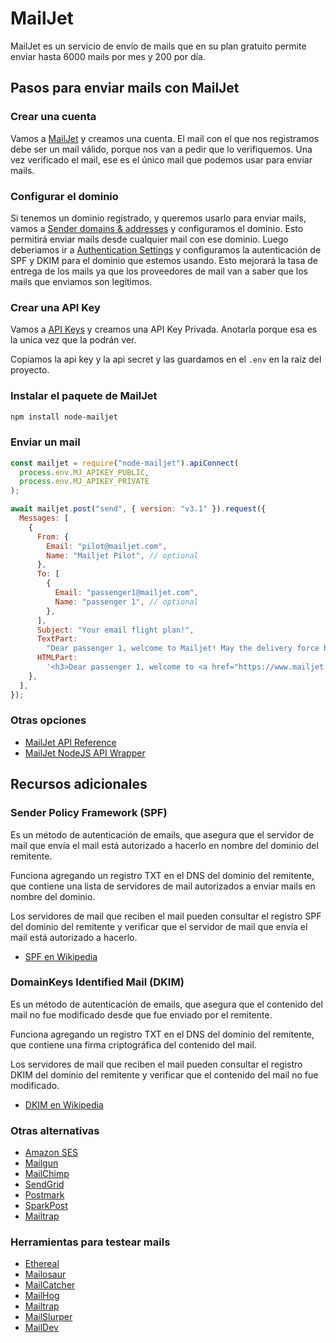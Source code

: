 # MailJet

MailJet es un servicio de envío de mails que en su plan gratuito permite enviar hasta 6000 mails por mes y 200 por día.

## Pasos para enviar mails con MailJet

### Crear una cuenta

Vamos a [MailJet](https://www.mailjet.com/) y creamos una cuenta.
El mail con el que nos registramos debe ser un mail válido, porque nos van a pedir que lo verifiquemos.
Una vez verificado el mail, ese es el único mail que podemos usar para enviar mails.

### Configurar el dominio

Si tenemos un dominio registrado, y queremos usarlo para enviar mails, vamos a [Sender domains & addresses](https://app.mailjet.com/account/sender?type=domain) y configuramos el dominio. Esto permitirá enviar mails desde cualquier mail con ese dominio.
Luego deberiamos ir a [Authentication Settings](https://app.mailjet.com/account/sender?type=auth) y configuramos la autenticación de SPF y DKIM para el dominio que estemos usando.
Esto mejorará la tasa de entrega de los mails ya que los proveedores de mail van a saber que los mails que enviamos son legítimos.

### Crear una API Key

Vamos a [API Keys](https://app.mailjet.com/account/apikeys) y creamos una API Key Privada. Anotarla porque esa es la unica vez que la podrán ver.

Copiamos la api key y la api secret y las guardamos en el `.env` en la raíz del proyecto.

### Instalar el paquete de MailJet

```bash
npm install node-mailjet
```

### Enviar un mail

```javascript
const mailjet = require("node-mailjet").apiConnect(
  process.env.MJ_APIKEY_PUBLIC,
  process.env.MJ_APIKEY_PRIVATE
);

await mailjet.post("send", { version: "v3.1" }).request({
  Messages: [
    {
      From: {
        Email: "pilot@mailjet.com",
        Name: "Mailjet Pilot", // optional
      },
      To: [
        {
          Email: "passenger1@mailjet.com",
          Name: "passenger 1", // optional
        },
      ],
      Subject: "Your email flight plan!",
      TextPart:
        "Dear passenger 1, welcome to Mailjet! May the delivery force be with you!", //Optional
      HTMLPart:
        '<h3>Dear passenger 1, welcome to <a href="https://www.mailjet.com/">Mailjet</a>!</h3><br />May the delivery force be with you!',
    },
  ],
});
```

### Otras opciones

- [MailJet API Reference](https://dev.mailjet.com/email/guides/getting-started/)
- [MailJet NodeJS API Wrapper](https://www.npmjs.com/package/node-mailjet)

## Recursos adicionales

### Sender Policy Framework (SPF)

Es un método de autenticación de emails, que asegura que el servidor de mail que envía el mail está autorizado a hacerlo en nombre del dominio del remitente.

Funciona agregando un registro TXT en el DNS del dominio del remitente, que contiene una lista de servidores de mail autorizados a enviar mails en nombre del dominio.

Los servidores de mail que reciben el mail pueden consultar el registro SPF del dominio del remitente y verificar que el servidor de mail que envía el mail está autorizado a hacerlo.

- [SPF en Wikipedia](https://es.wikipedia.org/wiki/Sender_Policy_Framework)

### DomainKeys Identified Mail (DKIM)

Es un método de autenticación de emails, que asegura que el contenido del mail no fue modificado desde que fue enviado por el remitente.

Funciona agregando un registro TXT en el DNS del dominio del remitente, que contiene una firma criptográfica del contenido del mail.

Los servidores de mail que reciben el mail pueden consultar el registro DKIM del dominio del remitente y verificar que el contenido del mail no fue modificado.

- [DKIM en Wikipedia](https://es.wikipedia.org/wiki/DomainKeys_Identified_Mail)

### Otras alternativas

- [Amazon SES](https://aws.amazon.com/es/ses/)
- [Mailgun](https://www.mailgun.com/)
- [MailChimp](https://mailchimp.com/)
- [SendGrid](https://sendgrid.com/)
- [Postmark](https://postmarkapp.com/)
- [SparkPost](https://www.sparkpost.com/)
- [Mailtrap](https://mailtrap.io/)

### Herramientas para testear mails

- [Ethereal](https://ethereal.email/)
- [Mailosaur](https://mailosaur.com/)
- [MailCatcher](https://mailcatcher.me/)
- [MailHog](https://github.com/mailhog/MailHog)
- [Mailtrap](https://mailtrap.io/)
- [MailSlurper](http://mailslurper.com/)
- [MailDev](https://maildev.github.io/maildev/)
